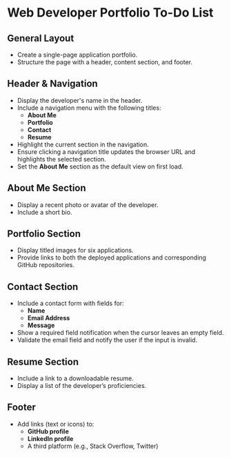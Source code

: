 # Web Developer Portfolio To-Do List

## General Layout  
- Create a single-page application portfolio.  
- Structure the page with a header, content section, and footer.  

## Header & Navigation  
- Display the developer's name in the header.  
- Include a navigation menu with the following titles:  
  - **About Me**  
  - **Portfolio**  
  - **Contact**  
  - **Resume**  
- Highlight the current section in the navigation.  
- Ensure clicking a navigation title updates the browser URL and highlights the selected section.  
- Set the **About Me** section as the default view on first load.  

## About Me Section  
- Display a recent photo or avatar of the developer.  
- Include a short bio.  

## Portfolio Section  
- Display titled images for six applications.  
- Provide links to both the deployed applications and corresponding GitHub repositories.  

## Contact Section  
- Include a contact form with fields for:  
  - **Name**  
  - **Email Address**  
  - **Message**  
- Show a required field notification when the cursor leaves an empty field.  
- Validate the email field and notify the user if the input is invalid.  

## Resume Section  
- Include a link to a downloadable resume.  
- Display a list of the developer’s proficiencies.  

## Footer  
- Add links (text or icons) to:  
  - **GitHub profile**  
  - **LinkedIn profile**  
  - A third platform (e.g., Stack Overflow, Twitter)  
